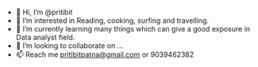 - 👋 Hi, I’m @pritibit
- 👀 I’m interested in Reading, cooking, surfing and travelling.
- 🌱 I’m currently learning many things which can give a good exposure in Data analyst field.
- 💞️ I’m looking to collaborate on ...
- 📫 Reach me pritibitpatna@gmail.com or 9039462382

<!---
pritibit/pritibit is a ✨ special ✨ repository because its `README.md` (this file) appears on your GitHub profile.
You can click the Preview link to take a look at your changes.
--->
